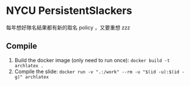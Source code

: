 # NYCU PersistentSlackers

每年想好隊名結果都有新的取名 policy ，又要重想 zzz

## Compile
1. Build the docker image (only need to run once): `docker build -t archlatex .` 
2. Compile the slide: `docker run -v ".:/work" --rm -u "$(id -u):$(id -g)" archlatex`
